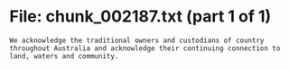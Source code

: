 ﻿# File: chunk_002187.txt (part 1 of 1)
```
We acknowledge the traditional owners and custodians of country throughout Australia and acknowledge their continuing connection to land, waters and community.
```

